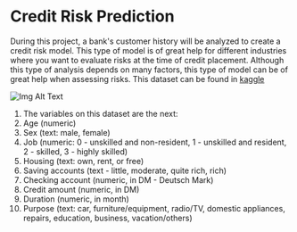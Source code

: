 # Credit Risk Prediction
 During this project, a bank's customer history will be analyzed to create a credit risk model. This type of model is of great help for different industries where you want to evaluate risks at the time of credit placement. Although this type of analysis depends on many factors, this type of model can be of great help when assessing risks.
This dataset can be found in [kaggle](https://www.kaggle.com/code/kabure/predicting-credit-risk-model-pipeline/data) 

![Img Alt Text ](https://img.capital.com/imgs/glossary/600xx/8-Credit%20Risk.jpg
)

1. The variables on this dataset are the next:
2. Age (numeric)
3. Sex (text: male, female)
4. Job (numeric: 0 - unskilled and non-resident, 1 - unskilled and resident, 2 - skilled, 3 - highly skilled)
5. Housing (text: own, rent, or free)
6. Saving accounts (text - little, moderate, quite rich, rich)
7. Checking account (numeric, in DM - Deutsch Mark)
8. Credit amount (numeric, in DM)
9. Duration (numeric, in month)
10. Purpose (text: car, furniture/equipment, radio/TV, domestic appliances, repairs, education, business, vacation/others)